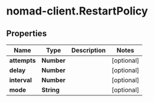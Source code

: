 # nomad-client.RestartPolicy

## Properties

Name | Type | Description | Notes
------------ | ------------- | ------------- | -------------
**attempts** | **Number** |  | [optional] 
**delay** | **Number** |  | [optional] 
**interval** | **Number** |  | [optional] 
**mode** | **String** |  | [optional] 


